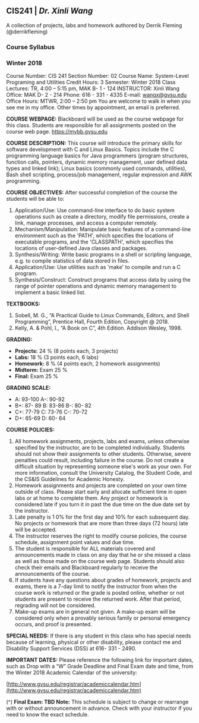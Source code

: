 <h2><b>CIS241</b> | <i>Dr. Xinli Wang</i> </h2>
<p>A collection of projects, labs and homework authored by Derrik Fleming (@derrikfleming)</p>

### Course Syllabus
### Winter 2018
Course Number: CIS 241
Section Number: 02
Course Name: System-Level Programing and Utilities
Credit Hours: 3
Semester: Winter 2018
Class Lectures: TR, 4:00 – 5:15 pm, MAK B- 1 - 124
INSTRUCTOR: Xinli Wang
Office: MAK D- 2 - 214
Phone: 616 - 331 - 4335
E-mail: wangx@gvsu.edu
Office Hours: MTWR, 2:00 – 2:50 pm
You are welcome to walk in when you see me in my office.
Other times by appointment, an email is preferred.

**COURSE WEBPAGE:**
Blackboard will be used as the course webpage for this class. Students are responsible for all
assignments posted on the course web page.
https://mybb.gvsu.edu

**COURSE DESCRIPTION:**
This course will introduce the primary skills for software development with C and Linux Basics.
Topics include the C programming language basics for Java programmers (program structures,
function calls, pointers, dynamic memory management, user defined data types and linked link);
Linux basics (commonly used commands, utilities), Bash shell scripting, process/job management,
regular expression and AWK programming.

**COURSE OBJECTIVES:**
After successful completion of the course the students will be able to:
1) Application/Use: Use command-line interface to do basic system operations such as create a directory, modify file permissions, create a link, manage processes, and access a computer remotely.
2) Mechanism/Manipulation: Manipulate basic features of a command-line environment such as the 'PATH', which specifies the locations of executable programs, and the 'CLASSPATH', which specifies the locations of user-defined Java classes and packages.
3) Synthesis/Writing: Write basic programs in a shell or scripting language, e.g. to compile statistics of data stored in files.
4) Application/Use: Use utilities such as 'make' to compile and run a C program.
5) Synthesis/Construct: Construct programs that access data by using the range of pointer operations and dynamic memory management to implement a basic linked list.

**TEXTBOOKS:**
1) Sobell, M. G., “A Practical Guide to Linux Commands, Editors, and Shell Programming”, Prentice Hall, Fourth Edition, Copyright @ 2018.
2) Kelly, A. & Pohl, I., “A Book on C”, 4th Edition. Addison Wesley, 1998.

**GRADING:**
+ **Projects:** 24 % (8 points each, 3 projects)
+ **Labs:** 18 % (3 points each, 6 labs)
+ **Homework:** 8 % (4 points each, 2 homework assignments)
+ **Midterm:** Exam 25 %
+ **Final:** Exam 25 %

**GRADING SCALE:**
+ A: 93-100 A-: 90-92 
+ B+: 87- 89 B: 83-86 B-: 80- 82
+ C+: 77-79 C: 73-76 C-: 70-72 
+ D+: 65-69 D: 60- 64

**COURSE POLICIES:**
1. All homework assignments, projects, labs and exams, unless otherwise specified by the instructor, are to be completed individually. Students should not show their assignments to other students. Otherwise, severe penalties could result, including failure in the course. Do not create a difficult situation by representing someone else's work as your own. For more information, consult the University Catalog, the Student Code, and the CS&IS Guidelines for Academic Honesty.
2. Homework assignments and projects are completed on your own time outside of class. Please start early and allocate sufficient time in open labs or at home to complete them. Any project or homework is considered late if you turn it in past the due time on the due date set by the instructor.
3. Late penalty is 1 0% for the first day and 10% for each subsequent day. No projects or homework that are more than three days (72 hours) late will be accepted.
4. The instructor reserves the right to modify course policies, the course schedule, assignment point values and due time.
5. The student is responsible for ALL materials covered and announcements made in class on any day that he or she missed a class as well as those made on the course web page. Students should also check their emails and Blackboard regularly to receive the announcements of the course.
6. If students have any questions about grades of homework, projects and exams, there is a 7-day limit to notify the instructor from when the course work is returned or the grade is posted online, whether or not students are present to receive the returned work. After that period, regrading will not be considered.
7. Make-up exams are in general not given. A make-up exam will be considered only when a provably serious family or personal emergency occurs, and proof is presented.

**SPECIAL NEEDS:**
If there is any student in this class who has special needs because of learning, physical or other
disability, please contact me and Disability Support Services (DSS) at 616- 331 - 2490.

**IMPORTANT DATES:**
Please reference the following link for important dates, such as Drop with a “W” Grade Deadline
and Final Exam date and time, from the Winter 2018 Academic Calendar of the university:

[http://www.gvsu.edu/registrar/academiccalendar.htm](http://www.gvsu.edu/registrar/academiccalendar.htm)

(^) **Final Exam: TBD
Note:** This schedule is subject to change or rearrange with or without announcement in advance.
Check with your instructor if you need to know the exact schedule.


